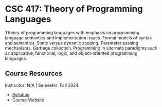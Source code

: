 # CSC 417: Theory of Programming Languages
Theory of programming languages with emphasis on programming language semantics and implementation issues. Formal models of syntax and semantics. Static versus dynamic scoping. Parameter passing mechanisms. Garbage collection. Programming in alternate paradigms such as applicative, functional, logic, and object-oriented programming languages.

## Course Resources
Instructor: N/A | Semester: Fall 2024
* [Syllabus]()
* [Course Website](https://www.csc.ncsu.edu/courses/outcomes.php?uniq_id=17000036)
